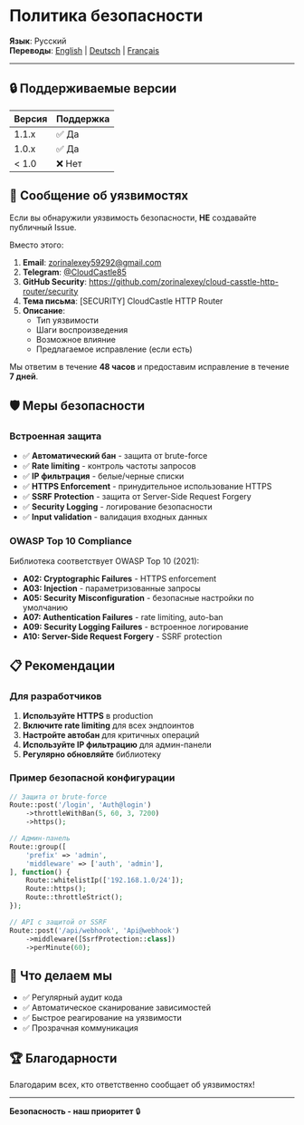 # Политика безопасности

**Язык**: Русский  
**Переводы**: [English](docs/en/documentation/SECURITY.md) | [Deutsch](docs/de/documentation/SECURITY.md) | [Français](docs/fr/documentation/SECURITY.md)

---

## 🔒 Поддерживаемые версии

| Версия | Поддержка         |
| ------ | ----------------- |
| 1.1.x  | ✅ Да            |
| 1.0.x  | ✅ Да            |
| < 1.0  | ❌ Нет           |

## 🐛 Сообщение об уязвимостях

Если вы обнаружили уязвимость безопасности, **НЕ** создавайте публичный Issue.

Вместо этого:

1. **Email**: zorinalexey59292@gmail.com
2. **Telegram**: [@CloudCastle85](https://t.me/CloudCastle85)
3. **GitHub Security**: https://github.com/zorinalexey/cloud-casstle-http-router/security
4. **Тема письма**: [SECURITY] CloudCastle HTTP Router
5. **Описание**:
   - Тип уязвимости
   - Шаги воспроизведения
   - Возможное влияние
   - Предлагаемое исправление (если есть)

Мы ответим в течение **48 часов** и предоставим исправление в течение **7 дней**.

## 🛡️ Меры безопасности

### Встроенная защита

- ✅ **Автоматический бан** - защита от brute-force
- ✅ **Rate limiting** - контроль частоты запросов
- ✅ **IP фильтрация** - белые/черные списки
- ✅ **HTTPS Enforcement** - принудительное использование HTTPS
- ✅ **SSRF Protection** - защита от Server-Side Request Forgery
- ✅ **Security Logging** - логирование безопасности
- ✅ **Input validation** - валидация входных данных

### OWASP Top 10 Compliance

Библиотека соответствует OWASP Top 10 (2021):

- **A02: Cryptographic Failures** - HTTPS enforcement
- **A03: Injection** - параметризованные запросы
- **A05: Security Misconfiguration** - безопасные настройки по умолчанию
- **A07: Authentication Failures** - rate limiting, auto-ban
- **A09: Security Logging Failures** - встроенное логирование
- **A10: Server-Side Request Forgery** - SSRF protection

## 📋 Рекомендации

### Для разработчиков

1. **Используйте HTTPS** в production
2. **Включите rate limiting** для всех эндпоинтов
3. **Настройте автобан** для критичных операций
4. **Используйте IP фильтрацию** для админ-панели
5. **Регулярно обновляйте** библиотеку

### Пример безопасной конфигурации

```php
// Защита от brute-force
Route::post('/login', 'Auth@login')
    ->throttleWithBan(5, 60, 3, 7200)
    ->https();

// Админ-панель
Route::group([
    'prefix' => 'admin',
    'middleware' => ['auth', 'admin'],
], function() {
    Route::whitelistIp(['192.168.1.0/24']);
    Route::https();
    Route::throttleStrict();
});

// API с защитой от SSRF
Route::post('/api/webhook', 'Api@webhook')
    ->middleware([SsrfProtection::class])
    ->perMinute(60);
```

## 🔐 Что делаем мы

- ✅ Регулярный аудит кода
- ✅ Автоматическое сканирование зависимостей
- ✅ Быстрое реагирование на уязвимости
- ✅ Прозрачная коммуникация

## 🏆 Благодарности

Благодарим всех, кто ответственно сообщает об уязвимостях!

---

**Безопасность - наш приоритет** 🔒
